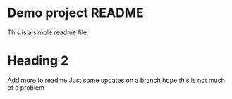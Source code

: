 # Demo project README 

This is a simple readme file

# Heading 2

Add more to readme
Just some updates on a branch
hope this is not much of a problem

